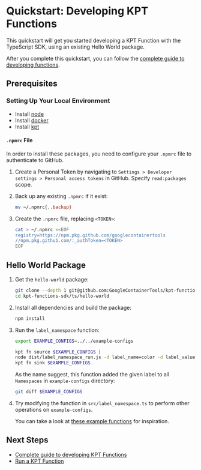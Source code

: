 # Quickstart: Developing KPT Functions

This quickstart will get you started developing a KPT Function with the TypeScript SDK,
using an existing Hello World package.

After you complete this quickstart, you can follow the [complete guide to developing functions](develop.md).

## Prerequisites

### Setting Up Your Local Environment

- Install [node][download-node]
- Install [docker][install-docker]
- Install [kpt][install-docker]

#### `.npmrc` File

In order to install these packages, you need to configure your `.npmrc` file to authenticate to GitHub.

1. Create a Personal Token by navigating to `Settings > Developer settings > Personal access tokens`
   in GitHub. Specify `read:packages` scope.
1. Back up any existing `.npmrc` if it exist:

   ```sh
   mv ~/.npmrc{,.backup}
   ```

1. Create the `.npmrc` file, replacing `<TOKEN>`:

   ```sh
   cat > ~/.npmrc <<EOF
   registry=https://npm.pkg.github.com/googlecontainertools
   //npm.pkg.github.com/:_authToken=<TOKEN>
   EOF
   ```

## Hello World Package

1. Get the `hello-world` package:

   ```sh
   git clone --depth 1 git@github.com:GoogleContainerTools/kpt-functions-sdk.git
   cd kpt-functions-sdk/ts/hello-world
   ```

1. Install all dependencies and build the package:

   ```sh
   npm install
   ```

1. Run the `label_namespace` function:

   ```sh
   export EXAMPLE_CONFIGS=../../example-configs

   kpt fn source $EXAMPLE_CONFIGS |
   node dist/label_namespace_run.js -d label_name=color -d label_value=orange |
   kpt fn sink $EXAMPLE_CONFIGS
   ```

   As the name suggest, this function added the given label to all `Namespaces` in `example-configs`
   directory:

   ```sh
   git diff $EXAMPLE_CONFIGS
   ```

1. Try modifying the function in `src/label_namespace.ts` to perform other operations on `example-configs`.

   You can take a look at [these example functions][demo-funcs] for inspiration.

## Next Steps

- [Complete guide to developing KPT Functions](develop.md)
- [Run a KPT Function](run.md)

[download-node]: https://nodejs.org/en/download/
[install-node]: https://github.com/nodejs/help/wiki/Installation
[install-docker]: https://docs.docker.com/v17.09/engine/installation
[download-kpt]: https://github.com/GoogleContainerTools/kpt
[demo-funcs]: https://github.com/GoogleContainerTools/kpt-functions-sdk/tree/master/ts/demo-functions/src